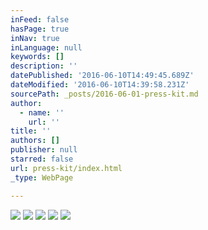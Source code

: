 ```yaml
---
inFeed: false
hasPage: true
inNav: true
inLanguage: null
keywords: []
description: ''
datePublished: '2016-06-10T14:49:45.689Z'
dateModified: '2016-06-10T14:39:58.231Z'
sourcePath: _posts/2016-06-01-press-kit.md
author:
  - name: ''
    url: ''
title: ''
authors: []
publisher: null
starred: false
url: press-kit/index.html
_type: WebPage

---
```

![](https://s3-us-west-2.amazonaws.com/the-grid-img/p/e12ccf9b2c18a47b84e9b1fc484d99b9f201d96e.jpg)
![](https://the-grid-user-content.s3-us-west-2.amazonaws.com/a0ca0022-a8c2-4659-8d08-a99da2c2bcc8.jpg)
![](https://s3-us-west-2.amazonaws.com/the-grid-img/p/1a907a1e61ea5f0b674ad396649fabbdc2e0e1f9.jpg)
![](https://the-grid-user-content.s3-us-west-2.amazonaws.com/b2760c7f-b992-429f-b98d-759c50952ceb.jpg)
![](https://s3-us-west-2.amazonaws.com/the-grid-img/p/05b6f9b05ce0ce6240120c87a02f2c3bbd7eddfb.jpg)
